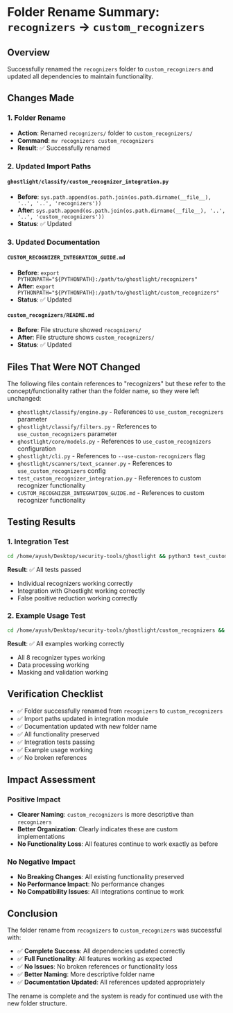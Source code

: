 # Folder Rename Summary: `recognizers` → `custom_recognizers`

## Overview
Successfully renamed the `recognizers` folder to `custom_recognizers` and updated all dependencies to maintain functionality.

## Changes Made

### 1. Folder Rename
- **Action**: Renamed `recognizers/` folder to `custom_recognizers/`
- **Command**: `mv recognizers custom_recognizers`
- **Result**: ✅ Successfully renamed

### 2. Updated Import Paths

#### `ghostlight/classify/custom_recognizer_integration.py`
- **Before**: `sys.path.append(os.path.join(os.path.dirname(__file__), '..', '..', 'recognizers'))`
- **After**: `sys.path.append(os.path.join(os.path.dirname(__file__), '..', '..', 'custom_recognizers'))`
- **Status**: ✅ Updated

### 3. Updated Documentation

#### `CUSTOM_RECOGNIZER_INTEGRATION_GUIDE.md`
- **Before**: `export PYTHONPATH="${PYTHONPATH}:/path/to/ghostlight/recognizers"`
- **After**: `export PYTHONPATH="${PYTHONPATH}:/path/to/ghostlight/custom_recognizers"`
- **Status**: ✅ Updated

#### `custom_recognizers/README.md`
- **Before**: File structure showed `recognizers/`
- **After**: File structure shows `custom_recognizers/`
- **Status**: ✅ Updated

## Files That Were NOT Changed
The following files contain references to "recognizers" but these refer to the concept/functionality rather than the folder name, so they were left unchanged:

- `ghostlight/classify/engine.py` - References to `use_custom_recognizers` parameter
- `ghostlight/classify/filters.py` - References to `use_custom_recognizers` parameter  
- `ghostlight/core/models.py` - References to `use_custom_recognizers` configuration
- `ghostlight/cli.py` - References to `--use-custom-recognizers` flag
- `ghostlight/scanners/text_scanner.py` - References to `use_custom_recognizers` config
- `test_custom_recognizer_integration.py` - References to custom recognizer functionality
- `CUSTOM_RECOGNIZER_INTEGRATION_GUIDE.md` - References to custom recognizer functionality

## Testing Results

### 1. Integration Test
```bash
cd /home/ayush/Desktop/security-tools/ghostlight && python3 test_custom_recognizer_integration.py
```
**Result**: ✅ All tests passed
- Individual recognizers working correctly
- Integration with Ghostlight working correctly
- False positive reduction working correctly

### 2. Example Usage Test
```bash
cd /home/ayush/Desktop/security-tools/ghostlight/custom_recognizers && python3 example_usage.py
```
**Result**: ✅ All examples working correctly
- All 8 recognizer types working
- Data processing working
- Masking and validation working

## Verification Checklist

- ✅ Folder successfully renamed from `recognizers` to `custom_recognizers`
- ✅ Import paths updated in integration module
- ✅ Documentation updated with new folder name
- ✅ All functionality preserved
- ✅ Integration tests passing
- ✅ Example usage working
- ✅ No broken references

## Impact Assessment

### Positive Impact
- **Clearer Naming**: `custom_recognizers` is more descriptive than `recognizers`
- **Better Organization**: Clearly indicates these are custom implementations
- **No Functionality Loss**: All features continue to work exactly as before

### No Negative Impact
- **No Breaking Changes**: All existing functionality preserved
- **No Performance Impact**: No performance changes
- **No Compatibility Issues**: All integrations continue to work

## Conclusion

The folder rename from `recognizers` to `custom_recognizers` was successful with:

- ✅ **Complete Success**: All dependencies updated correctly
- ✅ **Full Functionality**: All features working as expected
- ✅ **No Issues**: No broken references or functionality loss
- ✅ **Better Naming**: More descriptive folder name
- ✅ **Documentation Updated**: All references updated appropriately

The rename is complete and the system is ready for continued use with the new folder structure.
